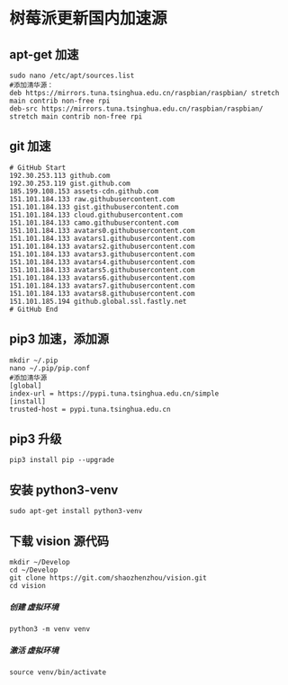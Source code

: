 # 树莓派更新国内加速源

## apt-get 加速  
```
sudo nano /etc/apt/sources.list 
#添加清华源：  
deb https://mirrors.tuna.tsinghua.edu.cn/raspbian/raspbian/ stretch main contrib non-free rpi
deb-src https://mirrors.tuna.tsinghua.edu.cn/raspbian/raspbian/ stretch main contrib non-free rpi
```
## git 加速
```
# GitHub Start
192.30.253.113 github.com
192.30.253.119 gist.github.com
185.199.108.153 assets-cdn.github.com
151.101.184.133 raw.githubusercontent.com
151.101.184.133 gist.githubusercontent.com
151.101.184.133 cloud.githubusercontent.com
151.101.184.133 camo.githubusercontent.com
151.101.184.133 avatars0.githubusercontent.com
151.101.184.133 avatars1.githubusercontent.com
151.101.184.133 avatars2.githubusercontent.com
151.101.184.133 avatars3.githubusercontent.com
151.101.184.133 avatars4.githubusercontent.com
151.101.184.133 avatars5.githubusercontent.com
151.101.184.133 avatars6.githubusercontent.com
151.101.184.133 avatars7.githubusercontent.com
151.101.184.133 avatars8.githubusercontent.com
151.101.185.194 github.global.ssl.fastly.net
# GitHub End
```

## pip3 加速，添加源
```
mkdir ~/.pip
nano ~/.pip/pip.conf
#添加清华源
[global]
index-url = https://pypi.tuna.tsinghua.edu.cn/simple
[install]
trusted-host = pypi.tuna.tsinghua.edu.cn
```

## pip3 升级
`pip3 install pip --upgrade`

## 安装 python3-venv
`sudo apt-get install python3-venv`

## 下载 vision 源代码
```
mkdir ~/Develop
cd ~/Develop
git clone https://git.com/shaozhenzhou/vision.git
cd vision
```
##### 创建 虚拟环境
`python3 -m venv venv`  

##### 激活 虚拟环境
`source venv/bin/activate`  

